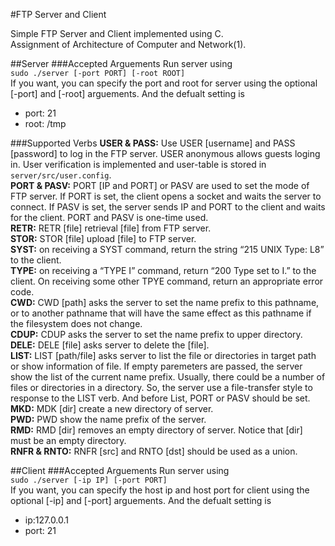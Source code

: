 #FTP Server and Client 

Simple FTP Server and Client implemented using C.  
Assignment of Architecture of Computer and Network(1). 

##Server
###Accepted Arguements
Run server using  
`sudo ./server [-port PORT] [-root ROOT]`  
If you want, you can specify the port and root for server using the optional [-port] and [-root] arguements. And the defualt setting is
  
* port: 21 
* root: /tmp

###Supported Verbs
**USER & PASS:** Use USER [username] and PASS [password] to log in the FTP server. USER anonymous allows guests loging in. User verification is implemented and user-table is stored in `server/src/user.config`.   
**PORT & PASV:** PORT [IP and PORT] or PASV are used to set the mode of FTP server. If PORT is set, the client opens a socket and waits the server to connect. If PASV is set, the server sends IP and PORT to the client and waits for the client.  PORT and PASV is one-time used.  
**RETR:** RETR [file] retrieval [file] from FTP server.    
**STOR:** STOR [file] upload [file] to FTP server.  
**SYST:** on receiving a SYST command, return the string “215 UNIX Type: L8” to the client.  
**TYPE:** on receiving a “TYPE I” command, return “200 Type set to I.” to the client. On receiving some other TPYE command, return an appropriate error code.   
**CWD:** CWD [path] asks the server to set the name prefix to this pathname, or to another pathname that will have the same effect as this pathname if the filesystem does not change.  
**CDUP:** CDUP asks the server to set the name prefix to upper directory.  
**DELE:** DELE [file] asks server to delete the [file].   
**LIST:** LIST [path/file] asks server to list the file or directories in target path or show information of file. If empty paremeters are passed, the server show the list of the current name prefix. Usually, there could be a number of files or directories in a directory. So, the server use a file-transfer style to response to the LIST verb. And before List, PORT or PASV should be set.
**MKD:** MDK [dir] create a new directory of server.  
**PWD:** PWD show the name prefix of the server.  
**RMD:** RMD [dir] removes an empty directory of server. Notice that [dir] must be an empty directory.  
**RNFR & RNTO:** RNFR [src] and RNTO [dst] should be used as a union.  

##Client
###Accepted Arguements
Run server using  
`sudo ./server [-ip IP] [-port PORT]`  
If you want, you can specify the host ip and host port for client using the optional [-ip] and [-port] arguements. And the defualt setting is  
   
* ip:127.0.0.1  
* port: 21
